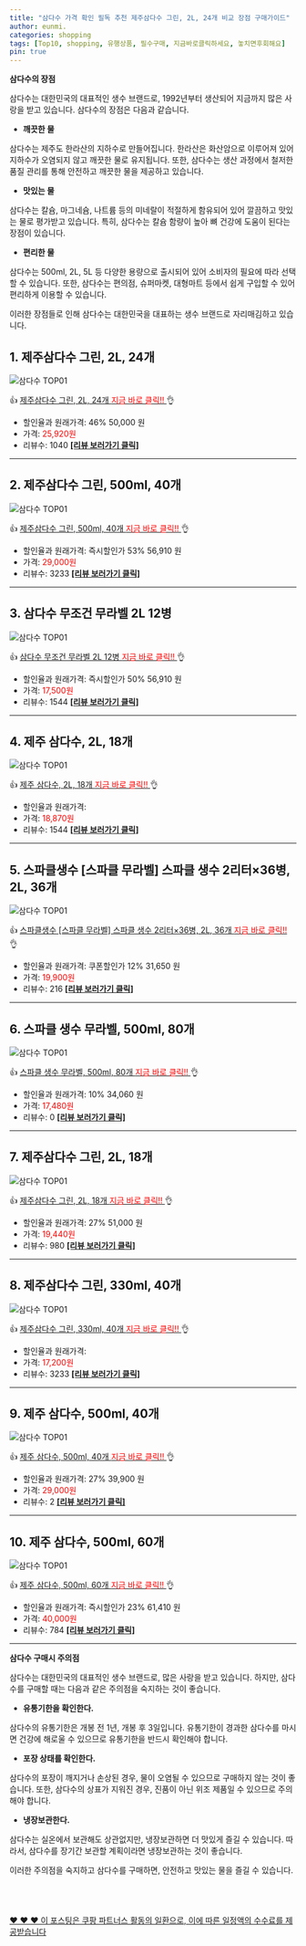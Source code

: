 ```yaml
---
title: "삼다수 가격 확인 필독 추천 제주삼다수 그린, 2L, 24개 비교 장점 구매가이드"
author: eunmi.
categories: shopping
tags: [Top10, shopping, 유행상품, 필수구매, 지금바로클릭하세요, 놓치면후회해요]
pin: true
---
```

**삼다수의 장점**

삼다수는 대한민국의 대표적인 생수 브랜드로, 1992년부터 생산되어 지금까지 많은 사랑을 받고 있습니다. 삼다수의 장점은 다음과 같습니다.

* **깨끗한 물**

삼다수는 제주도 한라산의 지하수로 만들어집니다. 한라산은 화산암으로 이루어져 있어 지하수가 오염되지 않고 깨끗한 물로 유지됩니다. 또한, 삼다수는 생산 과정에서 철저한 품질 관리를 통해 안전하고 깨끗한 물을 제공하고 있습니다.

* **맛있는 물**

삼다수는 칼슘, 마그네슘, 나트륨 등의 미네랄이 적절하게 함유되어 있어 깔끔하고 맛있는 물로 평가받고 있습니다. 특히, 삼다수는 칼슘 함량이 높아 뼈 건강에 도움이 된다는 장점이 있습니다.

* **편리한 물**

삼다수는 500ml, 2L, 5L 등 다양한 용량으로 출시되어 있어 소비자의 필요에 따라 선택할 수 있습니다. 또한, 삼다수는 편의점, 슈퍼마켓, 대형마트 등에서 쉽게 구입할 수 있어 편리하게 이용할 수 있습니다.

이러한 장점들로 인해 삼다수는 대한민국을 대표하는 생수 브랜드로 자리매김하고 있습니다.

   

## 1. 제주삼다수 그린, 2L, 24개

![삼다수 TOP01](https://thumbnail8.coupangcdn.com/thumbnails/remote/230x230ex/image/retail/images/1154780217119094-75050a1e-d06a-4943-a825-52a17d1d39ee.jpg)


👍 [제주삼다수 그린, 2L, 24개 <font color=red> 지금 바로 클릭!! </font> ](https://link.coupang.com/re/AFFSDP?lptag=AF3617701&subid=GithubCoopas&pageKey=7666070794&traceid=V0-153&itemId=19365622542&vendorItemId=86478559175) 👌 


- 할인율과 원래가격: 46%  50,000   원
- 가격: <span style='color:red'>25,920원</span>
- 리뷰수: 1040  [**[리뷰 보러가기 클릭]**](https://link.coupang.com/re/AFFSDP?lptag=AF3617701&subid=GithubCoopas&pageKey=7666070794&traceid=V0-153&itemId=19365622542&vendorItemId=86478559175)

---


   

## 2. 제주삼다수 그린, 500ml, 40개

![삼다수 TOP01](https://thumbnail6.coupangcdn.com/thumbnails/remote/230x230ex/image/retail/images/1157528240547749-9f0ec871-503d-42ff-9345-61f1e8bc0050.jpg)


👍 [제주삼다수 그린, 500ml, 40개 <font color=red> 지금 바로 클릭!! </font> ](https://link.coupang.com/re/AFFSDP?lptag=AF3617701&subid=GithubCoopas&pageKey=7666070794&traceid=V0-153&itemId=14842822781&vendorItemId=86127857797) 👌 


- 할인율과 원래가격: 즉시할인가 53%  56,910   원
- 가격: <span style='color:red'>29,000원</span>
- 리뷰수: 3233  [**[리뷰 보러가기 클릭]**](https://link.coupang.com/re/AFFSDP?lptag=AF3617701&subid=GithubCoopas&pageKey=7666070794&traceid=V0-153&itemId=14842822781&vendorItemId=86127857797)

---


   

## 3. 삼다수 무조건 무라벨 2L 12병

![삼다수 TOP01](https://thumbnail6.coupangcdn.com/thumbnails/remote/230x230ex/image/vendor_inventory/5917/3c4239f36472316c8f8877c040b9d7e2f4ef5a121d5b1fb16ec43b04c88b.jpg)


👍 [삼다수 무조건 무라벨 2L 12병 <font color=red> 지금 바로 클릭!! </font> ](https://link.coupang.com/re/AFFSDP?lptag=AF3617701&subid=GithubCoopas&pageKey=7713148492&traceid=V0-153&itemId=20681056396&vendorItemId=87041215750) 👌 


- 할인율과 원래가격: 즉시할인가 50%  56,910   원
- 가격: <span style='color:red'>17,500원</span>
- 리뷰수: 1544  [**[리뷰 보러가기 클릭]**](https://link.coupang.com/re/AFFSDP?lptag=AF3617701&subid=GithubCoopas&pageKey=7713148492&traceid=V0-153&itemId=20681056396&vendorItemId=87041215750)

---


   

## 4. 제주 삼다수, 2L, 18개

![삼다수 TOP01](https://thumbnail6.coupangcdn.com/thumbnails/remote/230x230ex/image/retail/images/1216004256363846-25264988-d88f-4def-a62f-f93cfb1e5bd7.jpg)


👍 [제주 삼다수, 2L, 18개 <font color=red> 지금 바로 클릭!! </font> ](https://link.coupang.com/re/AFFSDP?lptag=AF3617701&subid=GithubCoopas&pageKey=5585425593&traceid=V0-153&itemId=20047450444&vendorItemId=86469812575) 👌 


- 할인율과 원래가격: 
- 가격: <span style='color:red'>18,870원</span>
- 리뷰수: 1544  [**[리뷰 보러가기 클릭]**](https://link.coupang.com/re/AFFSDP?lptag=AF3617701&subid=GithubCoopas&pageKey=5585425593&traceid=V0-153&itemId=20047450444&vendorItemId=86469812575)

---


   

## 5. 스파클생수 [스파클 무라벨] 스파클 생수 2리터×36병, 2L, 36개

![삼다수 TOP01](https://thumbnail8.coupangcdn.com/thumbnails/remote/230x230ex/image/vendor_inventory/33f8/e31511c32c264059954e594a095b336939ae2199c6ab3e92bb72742c5fad.jpg)


👍 [스파클생수 [스파클 무라벨] 스파클 생수 2리터×36병, 2L, 36개 <font color=red> 지금 바로 클릭!! </font> ](https://link.coupang.com/re/AFFSDP?lptag=AF3617701&subid=GithubCoopas&pageKey=6830320694&traceid=V0-153&itemId=18354584884&vendorItemId=83406358856) 👌 


- 할인율과 원래가격: 쿠폰할인가 12%  31,650   원
- 가격: <span style='color:red'>19,900원</span>
- 리뷰수: 216  [**[리뷰 보러가기 클릭]**](https://link.coupang.com/re/AFFSDP?lptag=AF3617701&subid=GithubCoopas&pageKey=6830320694&traceid=V0-153&itemId=18354584884&vendorItemId=83406358856)

---


   

## 6. 스파클 생수 무라벨, 500ml, 80개

![삼다수 TOP01](https://thumbnail8.coupangcdn.com/thumbnails/remote/230x230ex/image/vendor_inventory/d44f/6b1661095a47910bc140d9e8655af8f468229e8151b4d2265b873ed41193.jpg)


👍 [스파클 생수 무라벨, 500ml, 80개 <font color=red> 지금 바로 클릭!! </font> ](https://link.coupang.com/re/AFFSDP?lptag=AF3617701&subid=GithubCoopas&pageKey=6830320694&traceid=V0-153&itemId=18186654859&vendorItemId=83406358881) 👌 


- 할인율과 원래가격: 10%  34,060   원
- 가격: <span style='color:red'>17,480원</span>
- 리뷰수: 0  [**[리뷰 보러가기 클릭]**](https://link.coupang.com/re/AFFSDP?lptag=AF3617701&subid=GithubCoopas&pageKey=6830320694&traceid=V0-153&itemId=18186654859&vendorItemId=83406358881)

---


   

## 7. 제주삼다수 그린, 2L, 18개

![삼다수 TOP01](https://thumbnail8.coupangcdn.com/thumbnails/remote/230x230ex/image/retail/images/7218667840130901-2b339fcd-7b81-41bd-86ff-c0c83b8cff73.jpg)


👍 [제주삼다수 그린, 2L, 18개 <font color=red> 지금 바로 클릭!! </font> ](https://link.coupang.com/re/AFFSDP?lptag=AF3617701&subid=GithubCoopas&pageKey=7666070794&traceid=V0-153&itemId=19365622548&vendorItemId=86478559177) 👌 


- 할인율과 원래가격: 27%  51,000   원
- 가격: <span style='color:red'>19,440원</span>
- 리뷰수: 980  [**[리뷰 보러가기 클릭]**](https://link.coupang.com/re/AFFSDP?lptag=AF3617701&subid=GithubCoopas&pageKey=7666070794&traceid=V0-153&itemId=19365622548&vendorItemId=86478559177)

---


   

## 8. 제주삼다수 그린, 330ml, 40개

![삼다수 TOP01](https://thumbnail6.coupangcdn.com/thumbnails/remote/230x230ex/image/retail/images/1155463535534066-b4435139-a4e1-45b2-804e-30e280d7ae24.jpg)


👍 [제주삼다수 그린, 330ml, 40개 <font color=red> 지금 바로 클릭!! </font> ](https://link.coupang.com/re/AFFSDP?lptag=AF3617701&subid=GithubCoopas&pageKey=7666070794&traceid=V0-153&itemId=14294447619&vendorItemId=86469906541) 👌 


- 할인율과 원래가격: 
- 가격: <span style='color:red'>17,200원</span>
- 리뷰수: 3233  [**[리뷰 보러가기 클릭]**](https://link.coupang.com/re/AFFSDP?lptag=AF3617701&subid=GithubCoopas&pageKey=7666070794&traceid=V0-153&itemId=14294447619&vendorItemId=86469906541)

---


   

## 9. 제주 삼다수, 500ml, 40개

![삼다수 TOP01](https://thumbnail9.coupangcdn.com/thumbnails/remote/230x230ex/image/vendor_inventory/3951/094c9583b49abb1490db280c9ca47e688925f507705b7ffe41653f06734e.jpg)


👍 [제주 삼다수, 500ml, 40개 <font color=red> 지금 바로 클릭!! </font> ](https://link.coupang.com/re/AFFSDP?lptag=AF3617701&subid=GithubCoopas&pageKey=5585425593&traceid=V0-153&itemId=19982637571&vendorItemId=87469582995) 👌 


- 할인율과 원래가격: 27%  39,900   원
- 가격: <span style='color:red'>29,000원</span>
- 리뷰수: 2  [**[리뷰 보러가기 클릭]**](https://link.coupang.com/re/AFFSDP?lptag=AF3617701&subid=GithubCoopas&pageKey=5585425593&traceid=V0-153&itemId=19982637571&vendorItemId=87469582995)

---


   

## 10. 제주 삼다수, 500ml, 60개

![삼다수 TOP01](https://thumbnail7.coupangcdn.com/thumbnails/remote/230x230ex/image/vendor_inventory/ca4b/f4bcf8175c9ddade41d2a94860ffe64fb115881a9595d72243591dac7057.jpg)


👍 [제주 삼다수, 500ml, 60개 <font color=red> 지금 바로 클릭!! </font> ](https://link.coupang.com/re/AFFSDP?lptag=AF3617701&subid=GithubCoopas&pageKey=5585425593&traceid=V0-153&itemId=17965148596&vendorItemId=85741709990) 👌 


- 할인율과 원래가격: 즉시할인가 23%  61,410   원
- 가격: <span style='color:red'>40,000원</span>
- 리뷰수: 784  [**[리뷰 보러가기 클릭]**](https://link.coupang.com/re/AFFSDP?lptag=AF3617701&subid=GithubCoopas&pageKey=5585425593&traceid=V0-153&itemId=17965148596&vendorItemId=85741709990)

---
**삼다수 구매시 주의점**

삼다수는 대한민국의 대표적인 생수 브랜드로, 많은 사랑을 받고 있습니다. 하지만, 삼다수를 구매할 때는 다음과 같은 주의점을 숙지하는 것이 좋습니다.

* **유통기한을 확인한다.**

삼다수의 유통기한은 개봉 전 1년, 개봉 후 3일입니다. 유통기한이 경과한 삼다수를 마시면 건강에 해로울 수 있으므로 유통기한을 반드시 확인해야 합니다.

* **포장 상태를 확인한다.**

삼다수의 포장이 깨지거나 손상된 경우, 물이 오염될 수 있으므로 구매하지 않는 것이 좋습니다. 또한, 삼다수의 상표가 지워진 경우, 진품이 아닌 위조 제품일 수 있으므로 주의해야 합니다.

* **냉장보관한다.**

삼다수는 실온에서 보관해도 상관없지만, 냉장보관하면 더 맛있게 즐길 수 있습니다. 따라서, 삼다수를 장기간 보관할 계획이라면 냉장보관하는 것이 좋습니다.

이러한 주의점을 숙지하고 삼다수를 구매하면, 안전하고 맛있는 물을 즐길 수 있습니다.<br><br><br><br><br> [ ❤ ❤ ❤ 이 포스팅은 쿠팡 파트너스 활동의 일환으로, 이에 따른 일정액의 수수료를 제공받습니다](https://link.coupang.com/a/bcEFyh)